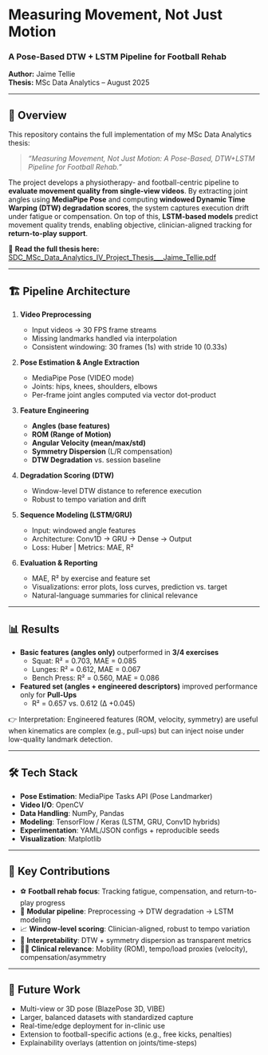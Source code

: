 # Measuring Movement, Not Just Motion  
### A Pose-Based DTW + LSTM Pipeline for Football Rehab  

**Author:** Jaime Tellie  
**Thesis:** MSc Data Analytics – August 2025  

---

## 📖 Overview  
This repository contains the full implementation of my MSc Data Analytics thesis:  

> *“Measuring Movement, Not Just Motion: A Pose-Based, DTW+LSTM Pipeline for Football Rehab.”*  

The project develops a physiotherapy- and football-centric pipeline to **evaluate movement quality from single-view videos**. By extracting joint angles using **MediaPipe Pose** and computing **windowed Dynamic Time Warping (DTW) degradation scores**, the system captures execution drift under fatigue or compensation. On top of this, **LSTM-based models** predict movement quality trends, enabling objective, clinician-aligned tracking for **return-to-play support**. 


📄 **Read the full thesis here:**  
[SDC_MSc_Data_Analytics_IV_Project_Thesis___Jaime_Tellie.pdf](./SDC_MSc_Data_Analytics_IV_Project_Thesis___Jaime_Tellie.pdf)  

---

## 🏗️ Pipeline Architecture  

1. **Video Preprocessing**  
   - Input videos → 30 FPS frame streams  
   - Missing landmarks handled via interpolation  
   - Consistent windowing: 30 frames (1s) with stride 10 (0.33s)  

2. **Pose Estimation & Angle Extraction**  
   - MediaPipe Pose (VIDEO mode)  
   - Joints: hips, knees, shoulders, elbows  
   - Per-frame joint angles computed via vector dot-product  

3. **Feature Engineering**  
   - **Angles (base features)**  
   - **ROM (Range of Motion)**  
   - **Angular Velocity (mean/max/std)**  
   - **Symmetry Dispersion** (L/R compensation)  
   - **DTW Degradation** vs. session baseline  

4. **Degradation Scoring (DTW)**  
   - Window-level DTW distance to reference execution  
   - Robust to tempo variation and drift  

5. **Sequence Modeling (LSTM/GRU)**  
   - Input: windowed angle features  
   - Architecture: Conv1D → GRU → Dense → Output  
   - Loss: Huber | Metrics: MAE, R²  

6. **Evaluation & Reporting**  
   - MAE, R² by exercise and feature set  
   - Visualizations: error plots, loss curves, prediction vs. target  
   - Natural-language summaries for clinical relevance  

---

## 📊 Results  

- **Basic features (angles only)** outperformed in **3/4 exercises**  
  - Squat: R² = 0.703, MAE = 0.085  
  - Lunges: R² = 0.612, MAE = 0.067  
  - Bench Press: R² = 0.560, MAE = 0.086  
- **Featured set (angles + engineered descriptors)** improved performance only for **Pull-Ups**  
  - R² = 0.657 vs. 0.612 (∆ +0.045)  

👉 Interpretation: Engineered features (ROM, velocity, symmetry) are useful when kinematics are complex (e.g., pull-ups) but can inject noise under low-quality landmark detection.  

---

## 🛠️ Tech Stack  

- **Pose Estimation**: MediaPipe Tasks API (Pose Landmarker)  
- **Video I/O**: OpenCV  
- **Data Handling**: NumPy, Pandas  
- **Modeling**: TensorFlow / Keras (LSTM, GRU, Conv1D hybrids)  
- **Experimentation**: YAML/JSON configs + reproducible seeds  
- **Visualization**: Matplotlib  

---

## 📌 Key Contributions  

- ⚽ **Football rehab focus**: Tracking fatigue, compensation, and return-to-play progress  
- 🧩 **Modular pipeline**: Preprocessing → DTW degradation → LSTM modeling  
- 📈 **Window-level scoring**: Clinician-aligned, robust to tempo variation  
- 🔎 **Interpretability**: DTW + symmetry dispersion as transparent metrics  
- 🧑‍⚕️ **Clinical relevance**: Mobility (ROM), tempo/load proxies (velocity), compensation/asymmetry  

---

## 🔮 Future Work  

- Multi-view or 3D pose (BlazePose 3D, VIBE)  
- Larger, balanced datasets with standardized capture  
- Real-time/edge deployment for in-clinic use  
- Extension to football-specific actions (e.g., free kicks, penalties)  
- Explainability overlays (attention on joints/time-steps)  